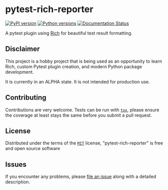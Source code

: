 # pytest-rich-reporter

[![PyPI version](https://img.shields.io/pypi/v/pytest-rich-reporter.svg)](https://pypi.org/project/pytest-rich-reporter)
[![Python versions](https://img.shields.io/pypi/pyversions/pytest-rich-reporter.svg)](https://pypi.org/project/pytest-rich-reporter)
[![Documentation Status](https://readthedocs.org/projects/pytest-rich-reporter/badge/?version=latest)](https://pytest-rich-reporter.joshthomas.dev/en/latest/?badge=latest)

A pytest plugin using [Rich](https://github.com/Textualize/rich) for beautiful test result formatting.

## Disclaimer

This project is a hobby project that is being used as an opportunity to learn Rich, custom Pytest plugin creation, and modern Python package development.

It is currently in an ALPHA state. It is not intended for production use.

## Contributing

Contributions are very welcome. Tests can be run with [`tox`](tox.ini), please ensure
the coverage at least stays the same before you submit a pull request.

## License

Distributed under the terms of the [`MIT`](LICENSE) license, "pytest-rich-reporter" is free and open source software

## Issues

If you encounter any problems, please [file an issue](https://github.com/joshuadavidthomas/pytest-rich-reporter/issues/new) along with a detailed description.
